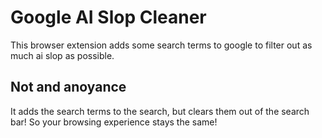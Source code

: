 # Google AI Slop Cleaner
This browser extension adds some search terms to google to filter out as much ai slop as possible.
## Not and anoyance
It adds the search terms to the search, but clears them out of the search bar! So your browsing experience stays the same!
